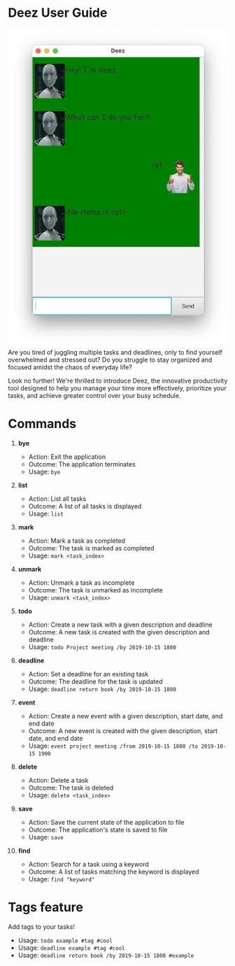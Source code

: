 # Deez User Guide

![Screenshot](./Ui.png)
Are you tired of juggling multiple tasks and deadlines, only to find yourself overwhelmed and stressed out? Do you
struggle to stay organized and focused amidst the chaos of everyday life?

Look no further! We're thrilled to introduce Deez, the innovative productivity tool designed to help you manage your
time more effectively, prioritize your tasks, and achieve greater control over your busy schedule.

# Commands

1. **bye**
    * Action: Exit the application
    * Outcome: The application terminates
    * Usage: `bye`

2. **list**
    * Action: List all tasks
    * Outcome: A list of all tasks is displayed
    * Usage: `list`

3. **mark**
    * Action: Mark a task as completed
    * Outcome: The task is marked as completed
    * Usage: `mark <task_index>`

4. **unmark**
    * Action: Unmark a task as incomplete
    * Outcome: The task is unmarked as incomplete
    * Usage: `unmark <task_index>`

5. **todo**
    * Action: Create a new task with a given description and deadline
    * Outcome: A new task is created with the given description and deadline
    * Usage: `todo Project meeting /by 2019-10-15 1800`

6. **deadline**
    * Action: Set a deadline for an existing task
    * Outcome: The deadline for the task is updated
    * Usage: `deadline return book /by 2019-10-15 1800`

7. **event**
    * Action: Create a new event with a given description, start date, and end date
    * Outcome: A new event is created with the given description, start date, and end date
    * Usage: `event project meeting /from 2019-10-15 1800 /to 2019-10-15 1900`

8. **delete**
    * Action: Delete a task
    * Outcome: The task is deleted
    * Usage: `delete <task_index>`

9. **save**
    * Action: Save the current state of the application to file
    * Outcome: The application's state is saved to file
    * Usage: `save`

10. **find**
    * Action: Search for a task using a keyword
    * Outcome: A list of tasks matching the keyword is displayed
    * Usage: `find "keyword"`

# Tags feature

Add tags to your tasks!

* Usage: `todo example #tag #cool`
* Usage: `deadline example #tag #cool`
* Usage: `deadline return book /by 2019-10-15 1800 #example`
